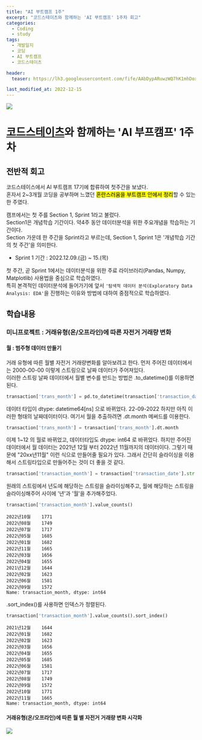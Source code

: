 ```yaml
---
title: "AI 부트캠프 1주"
excerpt: "코드스테이츠와 함께하는 'AI 부트캠프' 1주차 회고"
categories:
  - Coding
  - study
tags:
  - 개발일지
  - 코딩
  - AI 부트캠프
  - 코드스테이츠

header:
  teaser: https://lh3.googleusercontent.com/fife/AAbDypARuwzWQ7hK1mhDox69Nmi3qo4c2C1CrLMFpKAXuuFeB8ZHbjToUJwq6QhONl5BYNpOVENAlr-swjBwluegXlp2j_sWtnNuyKsknxlBZJQvsgHhGxyH_3SR-YJnN1HlHPec2dJWD3wpB8Pq_mAvbcleD3cgLWtv5V18SRa7anDk3_-mExhGb_r2wxnDE9k7E2IiG0fzevjeniK0X8PpUQ_rXeYu6TE4FoBistSrmjG0x8krcfglGVJukKDj0Zed_0uDbtpnlwGUXv0Kv6djc-Xg1x8BRA0Swb4PqI-aYRiqs1Mu_IUoDN1HDRfiVQ9AQQCxFOa9zuPl1jmaxLt4lAXPuSjkoSmCm2SVICYslOReU9URzmJ4LjTwGuDZH13ina9UEhSyB_OsisoX3TobkGrVGUpUM2NF5yBF1dsOmdPG_Ghjcu2XzyeI5hyMXMQM8mazrNJ4vUAxLdb7S6bXHvRIL4fEb4CK43FIy9ZkFHwI1h5to9LasFxy_VPHbno5_WJY914AwNCUFqnTD8h3j_Iao8tQT8mPx29y71EFv8yaiB5cZsremCS17Gi70P6q9at7N3hYgLmMwkjiEnY_fnszA-CIhX0lsq3Hd_66N_89QuSzdhTogJMl3vpGpSXBjVquNxXpek6vrf4XMfD9Dkb0CISkXjARtlwnK_JRELjH5B1JhMXOybugPgnCll2DhEDUw4h3GbFfH_DHkXkcUUXXAmAhrISauk7Vx-8CDLoUGNVVHAx4EsNrdn3fiVjq82YjJP2MNRQXu2jPF6MVOWI_q72aCsotqb-leq2mxlRRZkYLhpb2DxDIEnUZisArK5FjsNJ5Kr_NpTaAvZkxcFk-6vsLp4PF9mOO4Pzl3TSi9nMUTliAh8xNmrtyKJTnMUr4Ic9_Y3KhQik5b4gV4U7MkfzdVLU44DYAQGfa-9YB7h0hwwNkqC_ma2GdxcbdOq7gVaYPjGgU0zQVR1631QSdo203sjBZKkCgAc-623TTPZIFIrsMx3FV8RtFGJCo1t7c-yTgGs0-PvlOAqNQZJm3b3hg2bM6lQKH3JlTovFKV2CwMnscFkH5mGnnJKkMJl4y_7f7PIAuoiJgLnR3wyR8_mO0TP7KXkBAYOOeJaij0wLUqgle_A4aK7alw2tvctOlx3cCiJo8S6RdKfkud0MupzuoYj6rMDQDq0xQY4UqUbqpnMKWSSFVAbroe-bBvRlAULjOB2zCLdpDpuO1_dkeGrFZBYQCP3E0oI4AlWYr1G_HrRq6qStH7eey7WjUyC4AKv1Y6jqw-jvZ3aC8-AQHydNub4er8Aaxc0Tv9b1Cf_mgqbe5tb7RQ8O4JG3bKHXSGkNA40a-nz_RF6FhVRg_lJLc0kfjkfhG2Fr0x1EyAEkXNSpaYq-adhGwkQXEQTsmXEh7x9LXN3j42K9TmtgIZhCP-2Jkwy-cHhqW0B-KoBj9Y64I096mxI4VG2V-4s_ZY33crot1csBXD7nLq8vMUqJtxA5x7GAr71ZP-wkNi1rTNJh9kDMA6PbT=w1920-h780

last_modified_at: 2022-12-15
---
```


<div style="display:block; margin:auto; width:700px">
  <img src = "https://lh3.googleusercontent.com/fife/AAbDypB-pFaCV6nkaBh8fVCsvG33AqVNKKhk7dTvq7dbLEHMNjtmhzjxMA82cebJe9EKj0BdYj8K5v-HQHGjUj8biYfnJzd8SXViKp28tz42kAC6XU0Zrw0nW3L188W3-2ydqi1-E1U_2W2IQisNsvyWxhNr-gYHjl4BOdaT_0yisxN-lJXspaZ0wMngXKgLeqs_3rlGhcKf1WksQq7Yh67c3Y98rKKbpiiEQUAh4BpsWmhCDfO72ETDWru53OQKseMPKlVfNm0rsQSqg35iQv2iWQkdrKanjiGf68R0cV6ra2JjiHbmcD4doFd97zXtNU5quWHJ9h8R_sH9lXwRNTfg_tsTwNNufwqxqNsxRXvxcaLR2hWjpyls_qRWXQd-veajVT6bPS31iIboNVw82BKT4wFMKQ17yWTiqTmqbJiQe-8HH3Hpd2tZnDnNmov-iwmDbW8oo07TMbH65qRBz7FJy9LSMpEe0eR7ImXK6Ai4mE5Usg4rAIHAgQYFxxKjeD2AHpnR19_SzSxOxTYvOfCKntIWnJHw6WeO2X72A2XeM266e8PtDIH_CMIs-CGnIaCGqdLuvhVAdrnQQjrT2nMDByv9UxSHFoFX0Ze2_OCiax75a6QXbvD1Q-Uzvuj7NcUNe8F7LYIZNCnf5lu4Jo0eXvWCPxbjAMjHalTVAWKj5XxOj8L0tBPB-xwdfuUjHVbiSbtnL06QJ3rSl3klbcaUaP0sFmZcb6Ym7_d3dCaRhHB6UVKI5-OYvgO9X5_HZDRwDT3rqoPpPDPpE0dFqtnaDjpZtlOkXANG7BW7dHyD3GeFcdyH5WYq4LW1hKAPEWkAFXqvMFAv22ayVkYhx4CpAM1WEeflxzVEKfCH_46hPZxY6Vp53lOCGvnlYlIePxzAb25CrjuA85roR_oEAjgLZ8ofF3Tsl47WHwUAx1Qk53vphN00AU4MXUY9BLWdRP2snFH8No3qz3kQJJ4E6NY2jct2-75t8sWU5BLJuSbHlxDOBen5KE8GP_sg70nzI4QdSnpjqC5UgmEo2n_kMzlEpcIQLByQ6tSAljFV6TDYWolTmHSMM67ElMFCZ9n9_BvwjKiFI-VuFwjIEDdnV2xCARDaIS3kOCNndxEH2w3HrbaZwsSHeLJwFgrFheFHqfKQMAhP8fBfWguTZdwynH2ZK2jYvwu1ahY6jfnh2_iqHElrgocjNunLibraeG3_F8f0ltJCVQKiSXgGKVTizRRS7EO82KL8G013_vZIr7irmHGSZBPK3yz_3jp0ChQHr6siIzFJ8-HiSu5dWdi-LOgDrJNKETUCcuO5dR3pn8276LfyjSqgML2nkNznXp4rjlNkoTJvL1jnlbhYSCuwov-h6kA0WFDS-6TiqywY7wyca3UyAWhAjO0k-UMdxHrLCaE3OKxh17MXvrG3lHDfyBa8A6NIAwC7gAESpr9Tol8Vr9GdIhh5jsCjsS36Q3WUzAYGhlmijfZNlHlbEEG_2ytlw1ZI4cpNRxr9im3sC536Zh_ZCAAcWuU91I7Pc0XM=w1263-h780">  
</div>


# [코드스테이츠](https://www.codestates.com/)와 함께하는 'AI 부프캠프' 1주차

## 전반적 회고

코드스테이스에서 AI 부트캠프 17기에 합류하여 첫주간을 보냈다.  
혼자서 2~3개월 코딩을 공부하며 느꼈던 <mark>혼란스러움을 부트캠프 안에서 정리</mark>할 수 있는 한 주였다.  

캠프에서는 첫 주를 Section 1, Sprint 1라고 불렀다.  
Section1은 개념학습 기간이다. 약4주 동안 데이터분석을 위한 주요개념을 학습하는 기간이다.  
Section 가운데 한 주간을 Sprint라고 부르는데, Section 1, Sprint 1은 '개념학습 기간의 첫 주간'을 의미한다.  

- Sprint 1 기간 : 2022.12.09.(금) ~ 15.(목)

첫 주간, 곧 Sprint 1에서는 데이터분석을 위한 주료 라이브러리(Pandas, Numpy, Matplotlib) 사용법을 중심으로 학습하였다.  
특히 본격적인 데이터분석에 들어가기에 앞서 `'탐색적 데이터 분석(Exploratory Data Analysis: EDA'`을 진행하는 이유와 방법에 대하여 중점적으로 학습하였다.  

## 학습내용
### 미니프로젝트 : 거래유형(온/오프라인)에 따른 자전거 거래량 변화

#### 월 : 범주형 데이터 만들기
거래 유형에 따른 월별 자전거 거래량변화를 알아보려고 한다.
먼저 주어진 데이터에서는 2000-00-00 이렇게 스트링으로 날짜 데이터가 주어져있다.  
이러한 스트링 날짜 데이터에서 월별 변수를 반드는 방법은 .to_datetime()를 이용하면 된다.  
```python
transaction['trans_month'] = pd.to_datetime(transaction['transaction_date'])
```
데이터 타입이 dtype: datetime64[ns] 으로 바뀌었다. 22-09-2022 하지만 아직 이러한 형태의 날짜데이터이다. 여기서 월을 추출하려면 .dt.month 메써드를 이용한다.
```python
transaction['trans_month'] = transaction['trans_month'].dt.month
```
이제 1~12 의 월로 바뀌었고, 데이터타입도 dtype: int64 로 바뀌었다.
하지만 주어진 데이터에서 월 데이터는 2021년 12월 부터 2022년 11월까지의 데이터이다. 그렇기 때문에 "20xx년11월" 이런 식으로 만들어줄 필요가 있다. 그래서 간단히 슬라이싱을 이용해서 스트링타입으로 만들어주는 것이 더 좋을 것 같다.
```python
transaction['transaction_month'] = transaction['transaction_date'].str.slice(6,11) + '년' + transaction['transaction_date'].str.slice(3, 5) + '월'
```
원래의 스트링에서 년도에 해당하는 스트링을 슬라이싱해주고, 월에 해당하는 스트링을 슬라이싱해주어 사이에 '년'과 '월'을 추가해주었다.
```python
transaction['transaction_month'].value_counts()
```
```
2022년10월    1771
2022년08월    1749
2022년07월    1717
2022년05월    1685
2022년01월    1682
2022년11월    1665
2022년03월    1656
2022년04월    1655
2021년12월    1644
2022년02월    1623
2022년06월    1581
2022년09월    1572
Name: transaction_month, dtype: int64
```
.sort_index()를 사용하면 인덱스가 정렬된다.
```python
transaction['transaction_month'].value_counts().sort_index()
```
```
2021년12월    1644
2022년01월    1682
2022년02월    1623
2022년03월    1656
2022년04월    1655
2022년05월    1685
2022년06월    1581
2022년07월    1717
2022년08월    1749
2022년09월    1572
2022년10월    1771
2022년11월    1665
Name: transaction_month, dtype: int64
```

#### 거래유형(온/오프라인)에 따른 월 별 자전거 거래량 변화 시각화

<div style="display:block; margin:auto; width:800px">
  <img src = "https://lh3.googleusercontent.com/fife/AAbDypB0FgZ9qVXGCSy_waCdccpNkv3cbyDVR8-ibCqvcjUZUQ0FQS2_aLvxp16hN0j1Q25aAXSevNe2870t6kltw4eHWwwVzLCLiwMFUfpwjwZTD1gBBeBwlsNntqw3KDdbXxMBYS54Uc2h96IG6JCBgpX5-CCv8Szif6_wb_XOa3uI5jhCVcy7i2QCSsKYE9TBRO0FE5NR_niEYULD6n2U-eil9Ax36QhFAE79Rr-3sVtCdPbGgs3xWi_GGrBRB18V7VWxIxai0efvn9_k6o9_U7_iIemipV1JsPpwk6CaXpYxH5i5yFnbpMswZtOeusLOZ0c1ej2XqTz2v1cEfRmiOj3NZBq-JVBk-A2xHKdqqpIQI29rqgk602-aROgU_qX9wWT-8GTCXkOHm6kUOzfmSoq_FQ9WLs7AJDuvupvneHyLsFJXhaDelAl4Zr3tX60PD0rWFz6Rm0Z9t_8yuZh3i_HzAp79OHa0hgE0ZWhL0I_b-VQlOtPniYMuALmbRXOC6CTVsppK33Dc2k3aacmQw0udThos621I1rNNNzqijjs7W3DUW54QYxes0EY16YE_-hbr--WVgRsicjruMFOKZ9gG5C_DAKChTVTOe27shOginlx4BdWU9KQAt8BeAE4l67P-aIWiGbw23Kte_K8R-t49gLqp-AWWbDFtlo3Pv5Ad7IhbFzGoh3MBUQbj1vuWE6MNIZJaGE-MVmUCk_voUDp_JSnF1PxdUBJ2rcYcw6Wf7MijeekAUtSATNK69XloxV7DIZobrvCEVVRBVCFZtOjTpFpelqnUPeAMtvFAFze_ra22NqvGNlnP0EQL7MtNsAYnHjsT-NM0xKFPl1Oh61DHhfI3FT0MBhDXpkcW2Isl9u1tgDo-nbzHXDwcQPEZM2wWqbBkQf7J8HnhuKC50FDlZh-dc0TaTE9MKfFTdGaJ7h8yyPno35q1gBzRX8-MeghvTfaAxO6PyLoNblQOsLfUBSnhMusiPO04Pr6VPv0yYKF7UK30EpfL3C5HGs9BgVwulS4_tCvVwSkB-SmLENn2ZkRyo1G4R7zUQ8lEMTsDqFBaTEPpC4HTev10GSDM_UOIztGz1XtNtYjlWadXCWnOcG9rcRiMmZ5jvT_Q-EHjfAETGRm_jNiRhstWWL1534Llalqw_rbLuvPbY1y2vVOYJNNKHrMk7a7xfd8RNNcBhN5-EDOt7dV7zLl-Tl0aCDErn_PiZDM_7KLAxbeiLT8_mf78jZ05jQacMcFgNdBKUQFztzcT5MkkLW9OuMrtaUQYbOCu4IOwG7scXo5T9o7yRLwtILBHru26xJOyaBaXYOWKr8KCshGyhTOzOdf4ai7LIQc6ppWGfv_w8wlSFga7wBljbGVaVwsDaJk6djXKuneZqaE7RoAjvrpKz9SA8Sl2TuyvwhMfJC_rP13Z_yi88Y3M5o733iNcEeT08vZGUWKGzRJso6n9vWxr5gTNsTxwKUeobWeto57QdXP1MNZmKP1zpMTHGQ1a6iGvncwUTm2txnzvp-p7DXkN=w1920-h865">  
</div>




